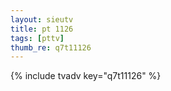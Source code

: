 ```yaml
--- 
layout: sieutv
title: pt 1126
tags: [pttv]
thumb_re: q7t11126
---
```

{% include tvadv key="q7t11126" %} 
